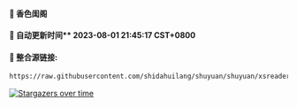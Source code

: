 #### 🚩 香色闺阁

#### 🚩 自动更新时间** 2023-08-01 21:45:17 CST+0800


#### 🚩 整合源链接:
 ``` bash
https://raw.githubusercontent.com/shidahuilang/shuyuan/shuyuan/xsreader/new/resources.txt
 ```
[![Stargazers over time](https://starchart.cc/shidahuilang/shuyuan.svg)](https://starchart.cc/shidahuilang/shuyuan)
